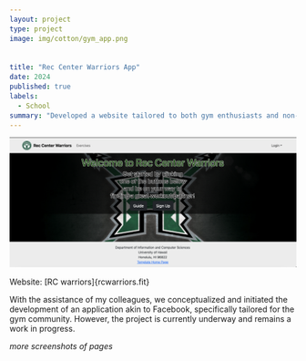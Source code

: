 ```yaml
---
layout: project
type: project
image: img/cotton/gym_app.png


title: "Rec Center Warriors App"
date: 2024
published: true
labels:
  - School
summary: "Developed a website tailored to both gym enthusiasts and non-gym goers at UH Manoa."
---
```


![rcwarriors-landingpage.png](..%2Fimg%2Frcwarriors-landingpage.png)

Website: [RC warriors]{rcwarriors.fit}

With the assistance of my colleagues, we conceptualized and initiated the development of an application akin to Facebook, specifically tailored for the gym community. However, the project is currently underway and remains a work in progress.

*more screenshots of pages*
